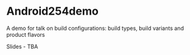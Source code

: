 # Android254demo

A demo for talk on build configurations: build types, build variants and product flavors

Slides - TBA
